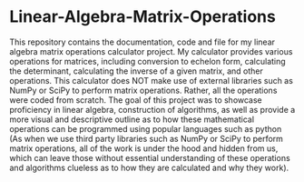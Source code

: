 # Linear-Algebra-Matrix-Operations
This repository contains the documentation, code and file for my linear algebra matrix operations calculator project.
My calculator provides various operations for matrices, including conversion to echelon form, calculating the determinant, calculating the inverse of a given matrix,
and other operations. This calculator does NOT make use of external libraries such as NumPy or SciPy to perform matrix operations. Rather, all the operations were coded from scratch. The goal of this project was to
showcase proficiency in linear algebra, construction of algorithms, as well as provide a more visual and descriptive outline as to how these mathematical operations can be programmed
using popular languages such as python (As when we use third party libraries such as NumPy or SciPy to perform matrix operations, all of the work is under the hood and hidden from us, which can
leave those without essential understanding of these operations and algorithms clueless as to how they are calculated and why they work).
